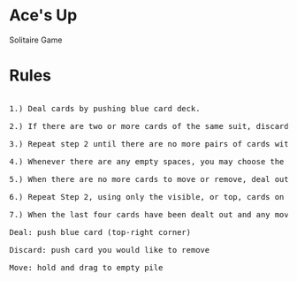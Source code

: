 # Ace's Up 
Solitaire Game

# Rules

<pre>

1.) Deal cards by pushing blue card deck.

2.) If there are two or more cards of the same suit, discard all but the highest-ranked card of that suit. Aces rank high.

3.) Repeat step 2 until there are no more pairs of cards with the same suit.

4.) Whenever there are any empty spaces, you may choose the top card of another pile to move to the empty space. After you do this, go to Step 2.

5.) When there are no more cards to move or remove, deal out the next cards.

6.) Repeat Step 2, using only the visible, or top, cards on each of the four piles.

7.) When the last four cards have been dealt out and any moves made, the game is over. The fewer cards left in the tableau, the better. To win is to have only the four aces left. When the game ends, the number of discarded cards is your score.

Deal: push blue card (top-right corner)

Discard: push card you would like to remove

Move: hold and drag to empty pile
</pre>
